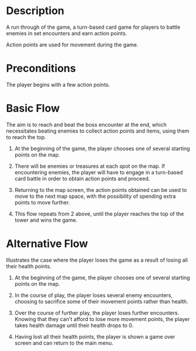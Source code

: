 # Description
A run through of the game, a turn-based card game for players to battle enemies in set encounters and earn action points.

Action points are used for movement during the game.

# Preconditions
The player begins with a few action points.

# Basic Flow
The aim is to reach and beat the boss encounter at the end, which necessitates
beating enemies to collect action points and items, using them
to reach the top.

1. At the beginning of the game, the player chooses one of several
starting points on the map.

2. There will be enemies or treasures at each spot on the map. If
encountering enemies, the player will have to engage in a turn-based
card battle in order to obtain action points and proceed.

3. Returning to the map screen, the action points obtained can
be used to move to the next map space, with the possibility of
spending extra points to move further.

4. This flow repeats from 2 above, until the player reaches the
top of the tower and wins the game.

# Alternative Flow
Illustrates the case where the player loses the game as a result of
losing all their health points.

1. At the beginning of the game, the player chooses one of several
starting points on the map.

2. In the course of play, the player loses several enemy encounters,
choosing to sacrifice some of their movement points rather than
health.

3. Over the course of further play, the player loses further
encounters. Knowing that they can't afford to lose more
movement points, the player takes health damage until
their health drops to 0.

4. Having lost all their health points, the player is shown
a game over screen and can return to the main menu.
